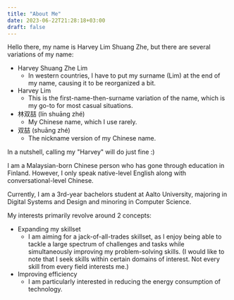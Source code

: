 ```yaml
---
title: "About Me"
date: 2023-06-22T21:28:18+03:00
draft: false
---
```


Hello there, my name is Harvey Lim Shuang Zhe, but there are several variations of my name:
- Harvey Shuang Zhe Lim
	- In western countries, I have to put my surname (Lim) at the end of my name, causing it to be reorganized a bit.
- Harvey Lim
	- This is the first-name-then-surname variation of the name, which is my go-to for most casual situations.
- 林双喆 (lín shuāng zhé)
	- My Chinese name, which I use rarely.
- 双喆 (shuāng zhé)
	- The nickname version of my Chinese name.

In a nutshell, calling my "Harvey" will do just fine :)

I am a Malaysian-born Chinese person who has gone through education in Finland. However, I only speak native-level English along with conversational-level Chinese.

Currently, I am a 3rd-year bachelors student at Aalto University, majoring in Digital Systems and Design and minoring in Computer Science.

My interests primarily revolve around 2 concepts:
- Expanding my skillset
	- I am aiming for a jack-of-all-trades skillset, as I enjoy being able to tackle a large spectrum of challenges and tasks while simultaneously improving my problem-solving skills. (I would like to note that I seek skills within certain domains of interest. Not every skill from every field interests me.)
- Improving efficiency
	- I am particularly interested in reducing the energy consumption of technology.